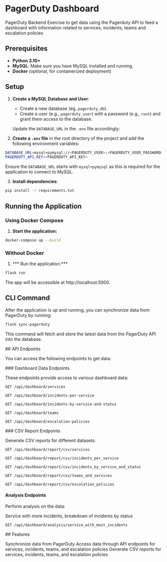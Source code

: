 # PagerDuty Dashboard

PagerDuty Backend Exercise to get data using the Pagerduty API to feed a dashboard with information related to services, incidents, teams and escalation policies

## Prerequisites

- **Python 3.10+**
- **MySQL**: Make sure you have MySQL installed and running.
- **Docker** (optional, for containerized deployment)

## Setup

1. **Create a MySQL Database and User**:

   - Create a new database (eg. `pagerduty_db`).
   - Create a user (e.g., `pagerduty_user`) with a password (e.g., `root`) and grant them access to the database.

   Update the `DATABASE_URL` in the `.env` file accordingly:

2. **Create a `.env` file** in the root directory of the project and add the following environment variables:

```bash
DATABASE_URL=mysql+pymysql://<PAGERDUTY_USER>:<PAGERDUTY_USER_PASSWORD>@localhost/<PAGERDUTY_DB>
PAGERDUTY_API_KEY=<PAGERDUTY_API_KEY>
```

Ensure the `DATABASE_URL` starts with `mysql+pymysql` as this is required for the application to connect to MySQL.

3. **Install dependencies**:

```bash
pip install -r requirements.txt
```

## Running the Application

### Using Docker Compose

1. **Start the application:**

```bash
docker-compose up --build
```

### Without Docker

1. *** Run the application:***

```bash
flask run
```

The app will be accessible at http://localhost:5000.

## CLI Command

After the application is up and running, you can synchronize data from PagerDuty by running:

```bash
flask sync-pagerduty
```

This command will fetch and store the latest data from the PagerDuty API into the database.

## API Endpoints

You can access the following endpoints to get data:

### Dashboard Data Endpoints

These endpoints provide access to various dashboard data:

`GET /api/dashboard/services`

`GET /api/dashboard/incidents-per-service`

`GET /api/dashboard/incidents-by-service-and-status`

`GET /api/dashboard/teams`

`GET /api/dashboard/escalation-policies`

### CSV Report Endpoints

Generate CSV reports for different datasets:

`GET /api/dashboard/report/csv/services`

`GET /api/dashboard/report/csv/incidents_per_service`

`GET /api/dashboard/report/csv/incidents_by_service_and_status`

`GET /api/dashboard/report/csv/teams_and_services`

`GET /api/dashboard/report/csv/escalation_policies`

#### Analysis Endpoints 

Perform analysis on the data: 

Service with more incidents, breakdown of incidents by status

`GET /api/dashboard/analysis/service_with_most_incidents`

## Features

Synchronize data from PagerDuty
Access data through API endpoints for services, incidents, teams, and escalation policies
Generate CSV reports for services, incidents, teams, and escalation policies
